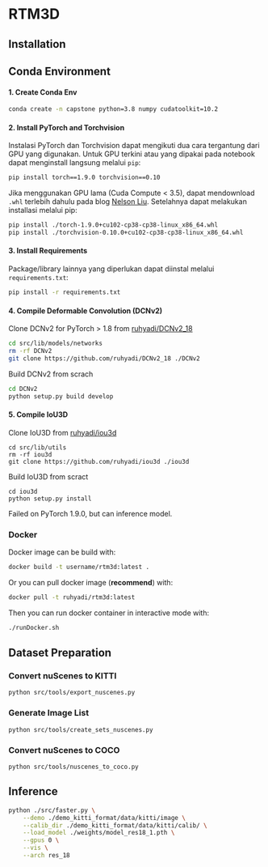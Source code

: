 # RTM3D

## Installation

## Conda Environment

#### 1. Create Conda Env
```bash
conda create -n capstone python=3.8 numpy cudatoolkit=10.2
```

#### 2. Install PyTorch and Torchvision
Instalasi PyTorch dan Torchvision dapat mengikuti dua cara tergantung dari GPU yang digunakan. Untuk GPU terkini atau yang dipakai pada notebook dapat menginstall langsung melalui `pip`:
```bash
pip install torch==1.9.0 torchvision==0.10
```
Jika menggunakan GPU lama (Cuda Compute < 3.5), dapat mendownload `.whl` terlebih dahulu pada blog [Nelson Liu](https://cs.stanford.edu/~nfliu/files/pytorch/whl/torch_stable.html). Setelahnya dapat melakukan installasi melalui pip:
```bash
pip install ./torch-1.9.0+cu102-cp38-cp38-linux_x86_64.whl
pip install ./torchvision-0.10.0+cu102-cp38-cp38-linux_x86_64.whl
```

#### 3. Install Requirements
Package/library lainnya yang diperlukan dapat diinstal melalui `requirements.txt`:
```bash
pip install -r requirements.txt
```

#### 4. Compile Deformable Convolution (DCNv2)

Clone DCNv2 for PyTorch > 1.8 from [ruhyadi/DCNv2_18](https://github.com/ruhyadi/DCNv2_18)
```bash
cd src/lib/models/networks
rm -rf DCNv2
git clone https://github.com/ruhyadi/DCNv2_18 ./DCNv2
```

Build DCNv2 from scrach
```bash
cd DCNv2
python setup.py build develop
```

#### 5. Compile IoU3D
Clone IoU3D from [ruhyadi/iou3d](https://github.com/ruhyadi/iou3d)
```
cd src/lib/utils
rm -rf iou3d
git clone https://github.com/ruhyadi/iou3d ./iou3d
```
Build IoU3D from scract
```
cd iou3d
python setup.py install
```
Failed on PyTorch 1.9.0, but can inference model.

### Docker
Docker image can be build with:
```bash
docker build -t username/rtm3d:latest .
```

Or you can pull docker image (**recommend**) with:
```bash
docker pull -t ruhyadi/rtm3d:latest
```

Then you can run docker container in interactive mode with:
```bash
./runDocker.sh
```

## Dataset Preparation

### Convert nuScenes to KITTI
```
python src/tools/export_nuscenes.py
```

### Generate Image List
```
python src/tools/create_sets_nuscenes.py
```

### Convert nuScenes to COCO
```
python src/tools/nuscenes_to_coco.py
```

## Inference
```bash
python ./src/faster.py \
    --demo ./demo_kitti_format/data/kitti/image \
    --calib_dir ./demo_kitti_format/data/kitti/calib/ \
    --load_model ./weights/model_res18_1.pth \
    --gpus 0 \
    --vis \
    --arch res_18
```
